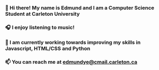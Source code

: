 ### 👋 Hi there! My name is Edmund and I am a Computer Science Student at Carleton University
### 🎧 I enjoy listening to music!
### 🌱 I am currently working towards improving my skills in Javascript, HTML/CSS and Python
### 📫 You can reach me at edmundye@cmail.carleton.ca

<!--
**EdmundYe/EdmundYe** is a ✨ _special_ ✨ repository because its `README.md` (this file) appears on your GitHub profile.

Here are some ideas to get you started:

- 🔭 I’m currently working on ...
- 🌱 I’m currently learning ...
- 👯 I’m looking to collaborate on ...
- 🤔 I’m looking for help with ...
- 💬 Ask me about ...
- 📫 How to reach me: ...
- 😄 Pronouns: ...
- ⚡ Fun fact: ...
-->
